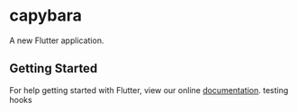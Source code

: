 # capybara

A new Flutter application.

## Getting Started

For help getting started with Flutter, view our online
[documentation](https://flutter.io/).
testing hooks
